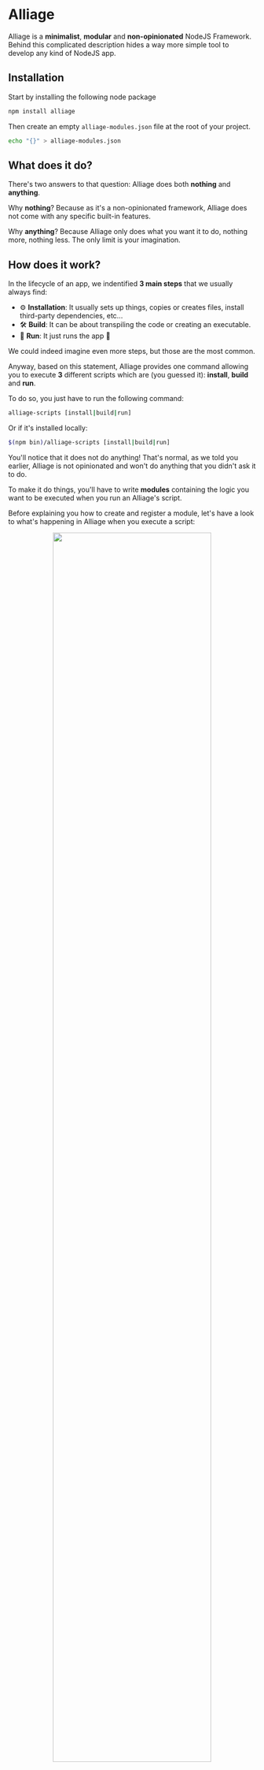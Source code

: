 # Alliage

<!-- <p align="center">
  <img src="./docs/assets/logo.svg" width="70%">
<p> -->

Alliage is a **minimalist**, **modular** and **non-opinionated** NodeJS Framework.<br />
Behind this complicated description hides a way more simple tool to develop any kind of NodeJS app.

## Installation

Start by installing the following node package

```bash
npm install alliage
```

Then create an empty `alliage-modules.json` file at the root of your project.

```bash
echo "{}" > alliage-modules.json
```

## What does it do?

There's two answers to that question: Alliage does both **nothing** and **anything**.

Why **nothing**? Because as it's a non-opinionated framework, Alliage does not come with any specific built-in features.

Why **anything**? Because Alliage only does what you want it to do, nothing more, nothing less. The only limit is your imagination.

## How does it work?

In the lifecycle of an app, we indentified **3 main steps** that we usually always find:

- ⚙️ **Installation**: It usually sets up things, copies or creates files, install third-party dependencies, etc...
- 🛠 **Build**: It can be about transpiling the code or creating an executable.
- 🚀 **Run**: It just runs the app 🙂

We could indeed imagine even more steps, but those are the most common.

Anyway, based on this statement, Alliage provides one command allowing you to execute **3** different scripts which are (you guessed it): **install**, **build** and **run**.

To do so, you just have to run the following command:

```bash
alliage-scripts [install|build|run]
```

Or if it's installed locally:

```bash
$(npm bin)/alliage-scripts [install|build|run]
```

You'll notice that it does not do anything! That's normal, as we told you earlier, Alliage is not opinionated and won't do anything that you didn't ask it to do.

To make it do things, you'll have to write **modules** containing the logic you want to be executed when you run an Alliage's script.

Before explaining you how to create and register a module, let's have a look to what's happening in Alliage when you execute a script:

<p align="center">
  <img align="center" src="./docs/assets/diagram.svg" width="80%">
</p>

What you can understand of the schema above is that whatever the script you run, Alliage will instanciate the **Kernel** and this kernel will trigger a series of [(not infortunate)](<https://en.wikipedia.org/wiki/A_Series_of_Unfortunate_Events_(TV_series)>) events:

- **init**: Triggered for any script and before any other events
- **install**: Triggered only if it's executed through the install script
- **build**: Triggered only if it's executed through the build script
- **run**: Triggered only if it's executed through the run script

Then, the modules, which are basically simple **event listeners** will be called one by one if they have subscribed to this specific event.

## Create modules

Modules are the **building blocks** of the Alliage Framework. This makes them very powerful while being **extremely easy** to write.

As explained above, modules are just simple event listeners. So the only thing you need to do is make them say which event they want to listen to and what do they want to do when it occurs.

Here's an example:

```js
const { AbstractModule } = require('@alliage/framework');

module.exports = class MyFirstModule extends AbstractModule {
  getKernelEventHandlers() {
    return {
      init: this.onInit,
      run: this.onRun,
    };
  }

  // This method will be called in any case before any other event
  onInit = async (args, env, container) => {
    console.log('Initialization!');
  };

  // This method will be called only when the "run" script is run
  onRun = async (args, env, container) => {
    console.log('Run!');
  }
};
```

A module is simply a class inheriting from `AbstractModule`.
This class must implements a `getKernelEventHandlers` returning a map in which keys are kernel events names and value are method called when the event occurs.

On the example above, our module listens to the `init` event which would call the `onInit` method and the `run` event which would call the `onRun` method.

ℹ️ _Don't care too much about the arguments received in each function, we'll explain their purpose later_ 😉

## Register a module

The registration of a module happens in the `alliage-modules.json` created earlier.

Let's imagine we want to register the module created previously. It just requires to do something like that:

```json
{
  "my-first-module": {
    "module": "./src/my-first-module",
    "deps": []
  }
}
```

Here, we have created a new entry in the object. The key of this entry is a unique name we assign to our module. The value is an object containing the following properties:

- `module`: It's simply the path of the JS file containing the module. It can be an absolute path, a relative path or even the name of a node module.
- `deps`: It defines if your module has a dependency on one or several other modules. For this, you just have to specify the names of the other modules on which this one has a dependency and the it will ensure that these modules are loaded and executed before this one.<br />Example:
  ```json
  {
    "my-first-module": {
      "module": "./src/my-first-module",
      "deps": ["my-second-module"]
    },
    "my-second-module": {
      "module": "./src/my-first-module",
      "deps": []
    }
  }
  ```
  Here, `my-second-module` will be loaded and execute before `my-first-module` because it has a dependency on it.

Now that you have registered your module, you can test that it works properly.

To do so, run the following command:

```bash
$(npm bin)/alliage-scripts run
```

Then you should see the following output:

```bash
Initialization!
Run!
```

But then, if you run the following command:

```bash
$(npm bin)/alliage-scripts install
```

You should only see:

```bash
Initialization!
```

## Parse arguments

Alliage comes with a minimalist arguments parsing feature that was not meant to be exposed initially but as it might suit for really simple use case, we thought there was no reason to keep it just for us !

Of course, if your project consists in creating a complex CLI tool, we would strongly recommand you to use a dedicated library for this.

### The `Argument` class

You might have noticed, in the previous, examples that you receive an `args` variable as first argument. This variable is an instance of the `Arguments` class and has the following methods:

- `get(name: string): boolean|number|string`: Returns the value of a parsed argument. At this level you only have access to the `"script"` argument which correspond to what script is running (`"install"`, `"build"` or `"run"`).
- `getRemainingArgs(): string[]`: Retuns the list of the arguments that wasn't expected by the initial command. That's actually the part that could interest you to build your own CLI.
- `getCommand(): string`: Simply returns the command that has been executed.
- `getParent(): Argument`: Returns the `Argument` instance from which this instance as been parsed.

### Configure the command

If you want to parse the **remaining args** contained in the `args` variable, you'll need to create a `CommandBuilder` like so:

```js
const { CommandBuilder } = require('@alliage/framework');

// ...

onRun = async (args, env, container) => {
  const builder = CommandBuilder.create()
    // The description will be displayed in the command manual
    .setDescription('Description of the command')
    // addArgument will expect a value at a specific position
    .addArgument('arg1', {
      // Displayed in command manual
      describe: 'Arg1 description',
      // Can be "string", "number" or "boolean"
      type: 'string',
    })
    .addArgument('arg2', {
      describe: 'Arg2 description',
      type: 'number',
      // Will only accept these 3 values
      choices: [1, 2, 3],
    })
    // Option are not mandatory and can be positionned anywhere in the command
    .addOption('option', {
      describe: 'Option description',
      type: 'string',
      // Will use this default value if none is provided
      default: 'foo',
    });
};
```

For example, the above configuration would accept the following commands:

```bash
alliage-scripts run test1 2 --option=ok
alliage-scripts run --option=ok test2 1
```

But would refuse those ones:

```bash
# Value not allowed for arg2
alliage-scripts run test1 42 --option=ok

# Missing Arg1
alliage-scripts run --option=ok 1
```

### Parse the command

Once you have configured your command, you'll be able to actually parse it by using the `ArgumentsParser` like below and this will give you another instance of the `Arguments` class in which you'll be able to get the values of each arguments.

```js
const { CommandBuilder, ArgumentsParser } = require('@alliage/framework');

// ...

onRun = async (args, env, container) => {
  const builder = CommandBuilder.create();
  // command configuration...

  const parsedArgs = ArgumentsParser.parse(builder, args);

  // Display the value of the first argument
  console.log(parsedArgs.get('arg1'));

  // Display the value of the second argument
  console.log(parsedArgs.get('arg2'));

  // Display the value of the option "option"
  console.log(parsedArgs.get('option'));

  // Display "true"
  console.log(parsedArgs.getParent() === args);
};
```

## Environment

As you have seen in the event handler of a module, you actually receive an `env` variable as a second parameter. This variable is actually a `string` whose value is the same as the `--env` option used when running an script.

This `env` variable defaults to `"production"` but can take any value you want. It's here to bring more context about the environment in which the script is executed.

Modules can be configured to load only in a specific environment, like so:

```json
{
  "my-first-module": {
    "module": "./src/my-first-module",
    "deps": ["my-second-module"],
    "envs": ["production", "test"]
  },
  "my-second-module": {
    "module": "./src/my-first-module",
    "deps": [],
    "envs": ["development"]
  }
}
```

In the above exemple, `my-first-module` will only be loaded if the environment is `"production"` or `"test"` while `my-second-module` will only be loaded if the environmnent is `development`.

If no `envs` property is set for a module or its value is an empty array, then the module will be loaded whatever is the environment.

## Share information between modules

At some point, when you have several modules registered in your Alliage app, you might want them to share some data or objects.

This is made possible with the `PrimitiveContainer` you receive as the third arguments of your event handlers. The `PrimitiveContainer` is just a simple dictionay in which you can store any kind of data.

Let's imagine you have this first module:

```js
const { AbstractModule } = require('@alliage/framework');

module.exports = class MyFirstModule extends AbstractModule {
  getKernelEventHandlers() {
    return {
      init: this.onInit,
    };
  }

  onInit = async (args, env, container) => {
    // Here we set a new entry called "message" in the primitive container
    container.set('message', 'This message comes from the first module');
  };
};
```

And now, we want to create another module displaying this value when we run the **run** script.

```js
const { AbstractModule } = require('@alliage/framework');

module.exports = class MySecondModule extends AbstractModule {
  getKernelEventHandlers() {
    return {
      run: this.onRun,
    };
  }

  onRun = async (args, env, container) => {
    // Here we get the "message" entry value from the primitive container...
    const message = container.get('message');

    // ...and we display it !
    console.log(message)
  };
};
```

Then, you just have to register these to modules in the `alliage-modules.json` file and run the following command:

```bash
$(npm bin)/alliage-scripts run
```

And you should see the following result:

```bash
This message comes from the first module
```

⚠️ _The primitive container is only writable during the **init** event. During the other events (install, build and run) you'll only have the possibility to read it. This is obviously on purpose as we consider that having the possibility to update it in every events might lead to errors difficult to detect_

The example above is very simple yet the feature itself is very powerful. Indeed, as it gives the possibility for each modules to "communicate" with each other you'll be able to write small modules each focused on a specific piece of logic instead of having a big module doing several things at the same time (which would not really be [SRP](https://en.wikipedia.org/wiki/Single-responsibility_principle) compliant).

The main philosophy behind Alliage is to make you able to compose your app by just plugin to it small blocks of logic in order to make sure that you don't have any superfluous features in your project but only the essential.

## Conclusion

If you have read all the documentation you should have understood that the Alliage framework is really simple.
Actually, you might even think that it's too simple and you would be right !

But that simplicity is actually part of the DNA of this tool. It only brings the essential and if you need more, you can create your own modules or use third-party ones !

<!-- Speaking of that, you might be interested in the official [Alliage Core](https://github.com/TheHumbleJester/alliage-core) modules as they bring a lot of cool features such as:

- Event management
- Dependency injection
- Build pipelines
- Configuration loader
- Autoloading
- Automatic module installation
- etc...

And if you prefer writing your apps in TypeScript, there's also a [module](https://github.com/TheHumbleJester/alliage-typescript) for that 😉 -->
